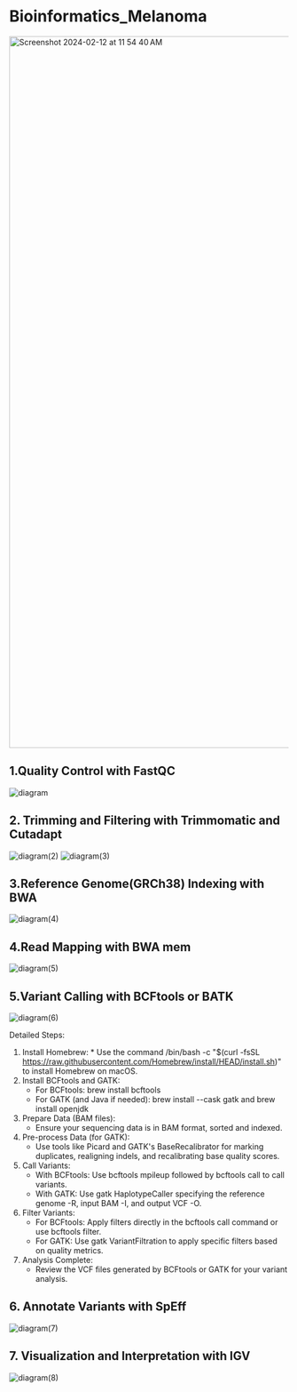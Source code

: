 # Bioinformatics_Melanoma
<img width="1281" alt="Screenshot 2024-02-12 at 11 54 40 AM" src="https://github.com/ZelihaB/Bioinformatics_Melanoma/assets/71549587/feb67064-f271-494c-bba4-673b62f45cc4">

## 1.Quality Control with FastQC

![diagram](https://github.com/ZelihaB/Bioinformatics_Melanoma/assets/71549587/591da8c0-809a-49dc-a04d-1e75a3b19dfe)

## 2. Trimming and Filtering with Trimmomatic and Cutadapt

![diagram(2)](https://github.com/ZelihaB/Bioinformatics_Melanoma/assets/71549587/465186cc-d6f3-48a8-b22f-aa23e9f70cb8)
![diagram(3)](https://github.com/ZelihaB/Bioinformatics_Melanoma/assets/71549587/2c8fce1c-e1df-4eff-a452-9f6b6efa0a93)

## 3.Reference Genome(GRCh38) Indexing with BWA

![diagram(4)](https://github.com/ZelihaB/Bioinformatics_Melanoma/assets/71549587/3b0bb650-7b6e-4b12-be7b-2c67f52046be)

## 4.Read Mapping with BWA mem
![diagram(5)](https://github.com/ZelihaB/Bioinformatics_Melanoma/assets/71549587/202a8b7f-1ca2-44fc-91af-51d54941571f)

## 5.Variant Calling with BCFtools or BATK
![diagram(6)](https://github.com/ZelihaB/Bioinformatics_Melanoma/assets/71549587/f3896af3-ce83-4721-a384-d6a3cb090279)

Detailed Steps:
   1. Install Homebrew:
    * Use the command /bin/bash -c "$(curl -fsSL https://raw.githubusercontent.com/Homebrew/install/HEAD/install.sh)" to install Homebrew on macOS.
2. Install BCFtools and GATK:
    * For BCFtools: brew install bcftools
    * For GATK (and Java if needed): brew install --cask gatk and brew install openjdk
3. Prepare Data (BAM files):
    * Ensure your sequencing data is in BAM format, sorted and indexed.
4. Pre-process Data (for GATK):
    * Use tools like Picard and GATK's BaseRecalibrator for marking duplicates, realigning indels, and recalibrating base quality scores.
5. Call Variants:
    * With BCFtools: Use bcftools mpileup followed by bcftools call to call variants.
    * With GATK: Use gatk HaplotypeCaller specifying the reference genome -R, input BAM -I, and output VCF -O.
6. Filter Variants:
    * For BCFtools: Apply filters directly in the bcftools call command or use bcftools filter.
    * For GATK: Use gatk VariantFiltration to apply specific filters based on quality metrics.
7. Analysis Complete:
    * Review the VCF files generated by BCFtools or GATK for your variant analysis.

## 6. Annotate Variants with SpEff
![diagram(7)](https://github.com/ZelihaB/Bioinformatics_Melanoma/assets/71549587/1de5f285-b605-43ec-9641-c77c2f77c050)

## 7. Visualization and Interpretation with IGV
![diagram(8)](https://github.com/ZelihaB/Bioinformatics_Melanoma/assets/71549587/61ffc77e-e29a-4385-a13a-b1b255639c79)


